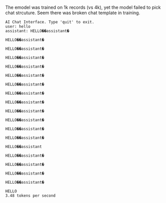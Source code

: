 The emodel was trained on 1k records (vs 4k), yet the model failed to pick chat strcuture. Seem there was broken chat template in training.

```
AI Chat Interface. Type 'quit' to exit.
user: hello
assistant: HELLO��assistant�

HELLO��assistant�

HELLO��assistant�

HELLO��assistant�

HELLO��assistant�

HELLO��assistant�

HELLO��assistant�

HELLO��assistant�

HELLO��assistant�

HELLO��assistant�

HELLO��assistant�

HELLO��assistant�

HELLO��assistant�

HELLO��assistant

HELLO��assistant�

HELLO��assistant�

HELLO��assistant�

HELLO��assistant�

HELLO
3.48 tokens per second
```